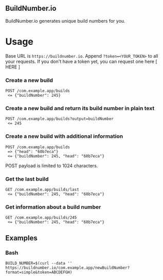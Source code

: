 BuildNumber.io
--------------

BuildNumber.io generates unique build numbers for you.

Usage
=====

Base URL is `https://buildnumber.io`. Append `?token=<YOUR_TOKEN>` to all your requests. If you don't have a token yet, you can request one here [ HERE ]

### Create a new build

```
POST /com.example.app/builds
 <= {"buildNumber": 245}
```


### Create a new build and return its build number in plain text

```
POST /com.example.app/builds?output=buildNumber
 <= 245
```


### Create a new build with additional information

```
POST /com.example.app/builds
 => {"head": "60b7eca"}
 <= {"buildNumber": 245, "head": "60b7eca"}
```

POST payload is limited to 1024 characters.

### Get the last build

```
GET /com.example.app/builds/last
 <= {"buildNumber": 245, "head": "60b7eca"}
```

### Get information about a build number

```
GET /com.example.app/builds/245
 <= {"buildNumber": 245, "head": "60b7eca"}
```

Examples
--------

### Bash

```
BUILD_NUMBER=$(curl --data '' https://buildnumber.io/com.example.app/newBuildNumber?format=simple&token=ABCDEFGH)
```
